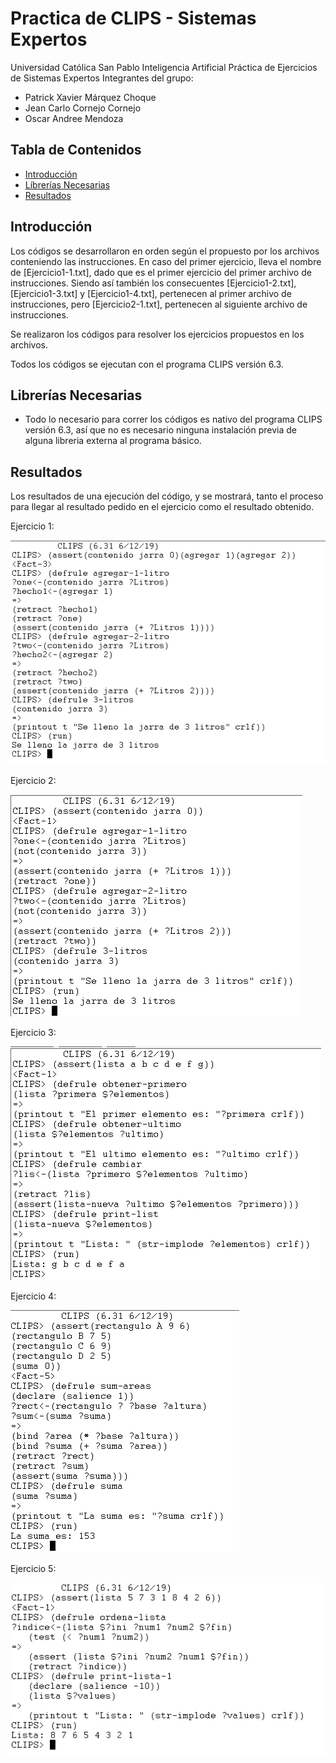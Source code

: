 # Practica de CLIPS - Sistemas Expertos
Universidad Católica San Pablo
Inteligencia Artificial
Práctica de Ejercicios de Sistemas Expertos
Integrantes del grupo:
* Patrick Xavier Márquez Choque
* Jean Carlo Cornejo Cornejo
* Oscar Andree Mendoza

## Tabla de Contenidos
* [Introducción](#introducción)
* [Líbrerías Necesarias](#librerías-necesarias)
* [Resultados](#resultados)

## Introducción
Los códigos se desarrollaron en orden según el propuesto por los archivos conteniendo las instrucciones. En caso del primer ejercicio, lleva el nombre de [Ejercicio1-1.txt], dado que es el primer ejercicio del primer archivo de instrucciones. Siendo así también los consecuentes [Ejercicio1-2.txt], [Ejercicio1-3.txt] y [Ejercicio1-4.txt], pertenecen al primer archivo de instrucciones, pero [Ejercicio2-1.txt], pertenecen al siguiente archivo de instrucciones.

Se realizaron los códigos para resolver los ejercicios propuestos en los archivos.

Todos los códigos se ejecutan con el programa CLIPS versión 6.3.

##  Librerías Necesarias

* Todo lo necesario para correr los códigos es nativo del programa CLIPS versión 6.3, así que no es necesario ninguna instalación previa de alguna libreria externa al programa básico.

##  Resultados
Los resultados de una ejecución del código, y se mostrará, tanto el proceso para llegar al resultado pedido en el ejercicio como el resultado obtenido.

Ejercicio 1:

![lonk](https://github.com/patrick03524/Inteligencia-Artificial/blob/master/Laboratorio%204%20CLIPS%20-%20Sistemas%20Expertos/resources/eje1-1.png)

Ejercicio 2:

![Alt text](https://github.com/patrick03524/Inteligencia-Artificial/blob/master/Laboratorio%204%20CLIPS%20-%20Sistemas%20Expertos/resources/eje1-2.png)

Ejercicio 3:

![Alt text](https://github.com/patrick03524/Inteligencia-Artificial/blob/master/Laboratorio%204%20CLIPS%20-%20Sistemas%20Expertos/resources/eje1-3.png)

Ejercicio 4:

![Alt text](https://github.com/patrick03524/Inteligencia-Artificial/blob/master/Laboratorio%204%20CLIPS%20-%20Sistemas%20Expertos/resources/eje1-4.png)

Ejercicio 5:

![Alt text](https://github.com/patrick03524/Inteligencia-Artificial/blob/master/Laboratorio%204%20CLIPS%20-%20Sistemas%20Expertos/resources/eje2-1.png)

